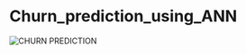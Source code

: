 # Churn_prediction_using_ANN
![CHURN PREDICTION](https://www.pointillist.com/wp-content/uploads/2017/11/Running-4-the-Exit-2-844x422-800x400.png)
